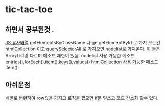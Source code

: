 # tic-tac-toe
## 하면서 공부된것 .
<u>JS 유사배열</u> 
getElementsByClassName 나 getgetElementById 로 가져 오는건 htmlCollection 이고
querySelectorAll 로 가져오면 nodelist로 가져온다.
이 둘은 ArrayList랑 다르며 메소드 제한이 있음.
nodelist 사용 가능한 메소드
entries(),forEach(),item(),keys(),values()
htmlCollection 사용 가능한 메소드
item()
## 아쉬운점
배열로 변환하여 row값을 가지고 로직을 짰으면 if문 덜쓰고 코드 간소화 할수 있다.
